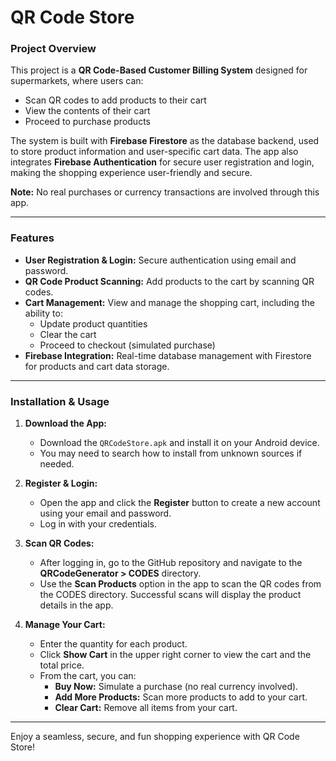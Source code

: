 # QR Code Store

### Project Overview
This project is a **QR Code-Based Customer Billing System** designed for supermarkets, where users can:

- Scan QR codes to add products to their cart
- View the contents of their cart
- Proceed to purchase products

The system is built with **Firebase Firestore** as the database backend, used to store product information and user-specific cart data. The app also integrates **Firebase Authentication** for secure user registration and login, making the shopping experience user-friendly and secure.

**Note:** No real purchases or currency transactions are involved through this app.

---

### Features
- **User Registration & Login:** Secure authentication using email and password.
- **QR Code Product Scanning:** Add products to the cart by scanning QR codes.
- **Cart Management:** View and manage the shopping cart, including the ability to:
  - Update product quantities
  - Clear the cart
  - Proceed to checkout (simulated purchase)
- **Firebase Integration:** Real-time database management with Firestore for products and cart data storage.

---

### Installation & Usage

1. **Download the App:**
   - Download the `QRCodeStore.apk` and install it on your Android device.
   - You may need to search how to install from unknown sources if needed.

2. **Register & Login:**
   - Open the app and click the **Register** button to create a new account using your email and password.
   - Log in with your credentials.

3. **Scan QR Codes:**
   - After logging in, go to the GitHub repository and navigate to the **QRCodeGenerator > CODES** directory.
   - Use the **Scan Products** option in the app to scan the QR codes from the CODES directory. Successful scans will display the product details in the app.

4. **Manage Your Cart:**
   - Enter the quantity for each product.
   - Click **Show Cart** in the upper right corner to view the cart and the total price.
   - From the cart, you can:
     - **Buy Now:** Simulate a purchase (no real currency involved).
     - **Add More Products:** Scan more products to add to your cart.
     - **Clear Cart:** Remove all items from your cart.

---

Enjoy a seamless, secure, and fun shopping experience with QR Code Store!
